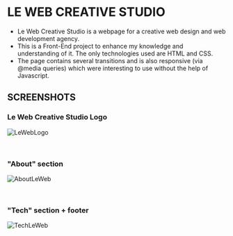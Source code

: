 # LE WEB CREATIVE STUDIO
- Le Web Creative Studio is a webpage for a creative web design and web development agency.
- This is a Front-End project to enhance my knowledge and understanding of it. The only technologies used are HTML and CSS.
- The page contains several transitions and is also responsive (via @media queries) which were interesting to use without the help of Javascript.

## SCREENSHOTS
### Le Web Creative Studio Logo

![LeWebLogo](https://user-images.githubusercontent.com/70530733/147587898-49f6b0f8-9a58-4930-acd3-2c48f1a7673a.png)

<br>

### "About" section 

![AboutLeWeb](https://user-images.githubusercontent.com/70530733/147586562-b9b8d929-8b9d-4e1e-94f3-08988fe6ce67.png)

<br>

### "Tech" section + footer

![TechLeWeb](https://user-images.githubusercontent.com/70530733/147587867-b7e6d346-ba59-4dba-b358-e6e9dd4d14be.png)
